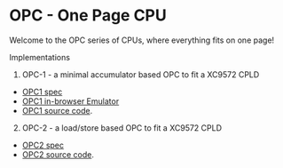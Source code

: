 OPC - One Page CPU
==================

Welcome to the OPC series of CPUs, where everything fits on one page!

Implementations

  1. OPC-1 - a minimal accumulator based OPC to fit a XC9572 CPLD
   * [OPC1 spec](/opc/opc1spec.html)
   * [OPC1 in-browser Emulator](/opc/opcjsemu.html?d=88eda800f800)
   * [OPC1 source code](https://github.com/revaldinho/opc/tree/master/opc1).

  2. OPC-2 - a load/store based OPC to fit a XC9572 CPLD
   * [OPC2 spec](/opc/opc2spec.html)
   * [OPC2 source code](https://github.com/revaldinho/opc/tree/master/opc2).

